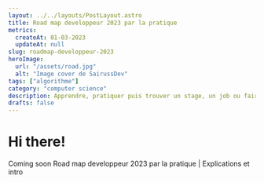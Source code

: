 ```yaml
---
layout: ../../layouts/PostLayout.astro
title: Road map developpeur 2023 par la pratique
metrics:
  createAt: 01-03-2023
  updateAt: null
slug: roadmap-developpeur-2023
heroImage:
  url: "/assets/road.jpg"
  alt: "Image cover de SairussDev"
tags: ["algorithme"]
category: "computer science"
description: Apprendre, pratiquer puis trouver un stage, un job ou faire du freelance!
drafts: false
---
```


# Hi there!

Coming soon Road map developpeur 2023 par la pratique | Explications et intro
